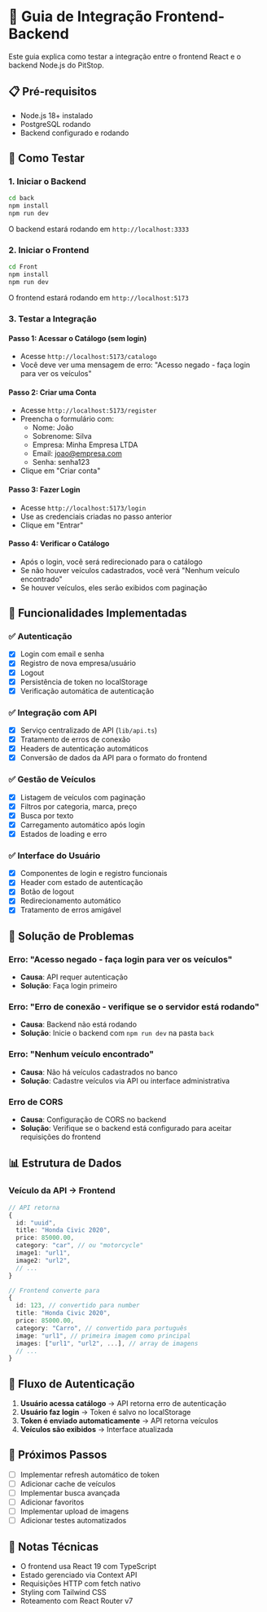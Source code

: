 # 🚀 Guia de Integração Frontend-Backend

Este guia explica como testar a integração entre o frontend React e o backend Node.js do PitStop.

## 📋 Pré-requisitos

- Node.js 18+ instalado
- PostgreSQL rodando
- Backend configurado e rodando

## 🚀 Como Testar

### 1. Iniciar o Backend

```bash
cd back
npm install
npm run dev
```

O backend estará rodando em `http://localhost:3333`

### 2. Iniciar o Frontend

```bash
cd Front
npm install
npm run dev
```

O frontend estará rodando em `http://localhost:5173`

### 3. Testar a Integração

#### Passo 1: Acessar o Catálogo (sem login)
- Acesse `http://localhost:5173/catalogo`
- Você deve ver uma mensagem de erro: "Acesso negado - faça login para ver os veículos"

#### Passo 2: Criar uma Conta
- Acesse `http://localhost:5173/register`
- Preencha o formulário com:
  - Nome: João
  - Sobrenome: Silva
  - Empresa: Minha Empresa LTDA
  - Email: joao@empresa.com
  - Senha: senha123
- Clique em "Criar conta"

#### Passo 3: Fazer Login
- Acesse `http://localhost:5173/login`
- Use as credenciais criadas no passo anterior
- Clique em "Entrar"

#### Passo 4: Verificar o Catálogo
- Após o login, você será redirecionado para o catálogo
- Se não houver veículos cadastrados, você verá "Nenhum veículo encontrado"
- Se houver veículos, eles serão exibidos com paginação

## 🔧 Funcionalidades Implementadas

### ✅ Autenticação
- [x] Login com email e senha
- [x] Registro de nova empresa/usuário
- [x] Logout
- [x] Persistência de token no localStorage
- [x] Verificação automática de autenticação

### ✅ Integração com API
- [x] Serviço centralizado de API (`lib/api.ts`)
- [x] Tratamento de erros de conexão
- [x] Headers de autenticação automáticos
- [x] Conversão de dados da API para o formato do frontend

### ✅ Gestão de Veículos
- [x] Listagem de veículos com paginação
- [x] Filtros por categoria, marca, preço
- [x] Busca por texto
- [x] Carregamento automático após login
- [x] Estados de loading e erro

### ✅ Interface do Usuário
- [x] Componentes de login e registro funcionais
- [x] Header com estado de autenticação
- [x] Botão de logout
- [x] Redirecionamento automático
- [x] Tratamento de erros amigável

## 🐛 Solução de Problemas

### Erro: "Acesso negado - faça login para ver os veículos"
- **Causa**: API requer autenticação
- **Solução**: Faça login primeiro

### Erro: "Erro de conexão - verifique se o servidor está rodando"
- **Causa**: Backend não está rodando
- **Solução**: Inicie o backend com `npm run dev` na pasta `back`

### Erro: "Nenhum veículo encontrado"
- **Causa**: Não há veículos cadastrados no banco
- **Solução**: Cadastre veículos via API ou interface administrativa

### Erro de CORS
- **Causa**: Configuração de CORS no backend
- **Solução**: Verifique se o backend está configurado para aceitar requisições do frontend

## 📊 Estrutura de Dados

### Veículo da API → Frontend
```typescript
// API retorna
{
  id: "uuid",
  title: "Honda Civic 2020",
  price: 85000.00,
  category: "car", // ou "motorcycle"
  image1: "url1",
  image2: "url2",
  // ...
}

// Frontend converte para
{
  id: 123, // convertido para number
  title: "Honda Civic 2020",
  price: 85000.00,
  category: "Carro", // convertido para português
  image: "url1", // primeira imagem como principal
  images: ["url1", "url2", ...], // array de imagens
  // ...
}
```

## 🔄 Fluxo de Autenticação

1. **Usuário acessa catálogo** → API retorna erro de autenticação
2. **Usuário faz login** → Token é salvo no localStorage
3. **Token é enviado automaticamente** → API retorna veículos
4. **Veículos são exibidos** → Interface atualizada

## 🎯 Próximos Passos

- [ ] Implementar refresh automático de token
- [ ] Adicionar cache de veículos
- [ ] Implementar busca avançada
- [ ] Adicionar favoritos
- [ ] Implementar upload de imagens
- [ ] Adicionar testes automatizados

## 📝 Notas Técnicas

- O frontend usa React 19 com TypeScript
- Estado gerenciado via Context API
- Requisições HTTP com fetch nativo
- Styling com Tailwind CSS
- Roteamento com React Router v7

